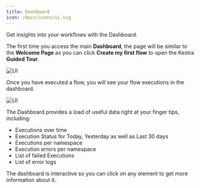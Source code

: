 ```yaml
---
title: Dashboard
icon: /docs/icons/ui.svg
---
```


Get insights into your workflows with the Dashboard.

The first time you access the main **Dashboard**, the page will be similar to the **Welcome Page** as you can click **Create my first flow** to open the Kestra __Guided Tour__.

![UI](../../user-interface-guide/02-Homepage-Empty.png)

Once you have executed a flow, you will see your flow executions in the dashboard.

![UI](../../user-interface-guide/03-Homepage.png)

The Dashboard provides a load of useful data right at your finger tips, including:
- Executions over time
- Execution Status for Today, Yesterday as well as Last 30 days
- Executions per namespace
- Execution errors per namespace
- List of failed Executions
- List of error logs

The dashboard is interactive so you can click on any element to get more information about it.
